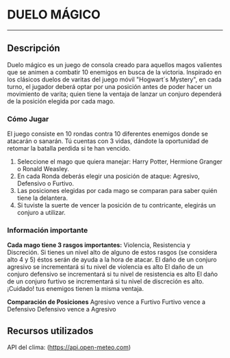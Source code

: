 # DUELO MÁGICO
***
## Descripción
Duelo mágico es un juego de consola creado para aquellos magos valientes que se animen a combatir 10 enemigos en busca de la victoria. Inspirado en los clásicos duelos de varitas del juego móvil "Hogwart´s Mystery", en cada turno, el jugador deberá optar por una posición antes de poder hacer un movimiento de varita; quien tiene la ventaja de lanzar un conjuro dependerá de la posición elegida por cada mago. 

### Cómo Jugar
El juego consiste en 10 rondas contra 10 diferentes enemigos donde se atacarán o sanarán. Tú cuentas con 3 vidas, dándote la oportunidad de retomar la batalla perdida si te han vencido.
 1) Seleccione el mago que quiera manejar: Harry Potter, Hermione Granger o Ronald Weasley.
 2) En cada Ronda deberás elegir una posición de ataque: Agresivo, Defensivo o Furtivo.
 3) Las posiciones elegidas por cada mago se comparan para saber quién tiene la delantera. 
 4) Si tuviste la suerte de vencer la posición de tu contricante, elegirás un conjuro a utilizar.

### Información importante
**Cada mago tiene 3 rasgos importantes:** 
Violencia, Resistencia y Discreción. 
Si tienes un nivel alto de alguno de estos rasgos (se considera alto 4 y 5) éstos serán de ayuda a la hora de atacar. 
El daño de un conjuro agresivo se incrementará si tu nivel de violencia es alto
El daño de un conjuro defensivo se incrementará si tu nivel de resistencia es alto 
El daño de un conjuro furtivo se incrementará si tu nivel de discreción es alto.
¡Cuidado! tus enemigos tienen la misma ventaja.

 **Comparación de Posiciones**
Agresivo vence a Furtivo
Furtivo vence a Defensivo
Defensivo vence a Agresivo

 ## Recursos utilizados
API del clima: (https://api.open-meteo.com)





